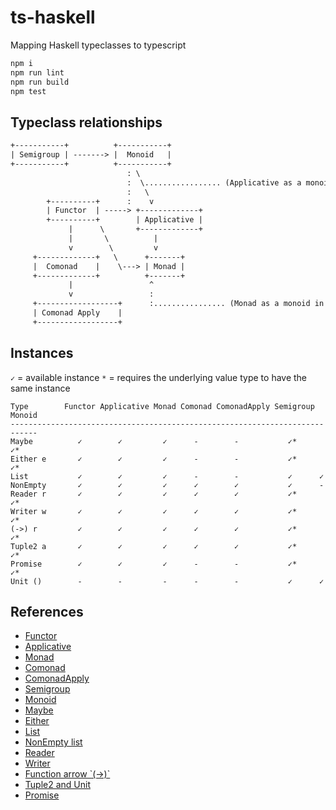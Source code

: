 # ts-haskell
Mapping Haskell typeclasses to typescript

```bash
npm i
npm run lint
npm run build
npm test
```

## Typeclass relationships

```txt
+-----------+          +-----------+
| Semigroup | -------> |  Monoid   |
+-----------+          +-----------+
                          : \
                          :  \................. (Applicative as a monoidal pattern)
                          :   \
        +----------+      :    v
        | Functor  | -----> +-------------+
        +----------+        | Applicative |
             |      \       +-------------+
             |       \          |
             v        \         v
     +-------------+   \      +-------+
     |  Comonad    |    \---> | Monad |
     +-------------+          +-------+
             |                 ^
             v                 :
     +------------------+      :................ (Monad as a monoid in endofunctors)
     | Comonad Apply    |
     +------------------+
```

## Instances

`✓` = available instance
`*` = requires the underlying value type to have the same instance

```
Type        Functor Applicative Monad Comonad ComonadApply Semigroup Monoid
----------------------------------------------------------------------------
Maybe          ✓        ✓         ✓      -        -           ✓*     ✓*
Either e       ✓        ✓         ✓      -        -           ✓*     ✓*
List           ✓        ✓         ✓      -        -           ✓      ✓
NonEmpty       ✓        ✓         ✓      ✓        ✓           ✓      -
Reader r       ✓        ✓         ✓      ✓        ✓           ✓*     ✓*
Writer w       ✓        ✓         ✓      ✓        ✓           ✓*     ✓*
(->) r         ✓        ✓         ✓      ✓        ✓           ✓*     ✓*
Tuple2 a       ✓        ✓         ✓      ✓        ✓           ✓*     ✓*
Promise        ✓        ✓         ✓      -        -           ✓*     ✓*
Unit ()        -        -         -      -        -           ✓      ✓
```

## References

- [Functor](src/ghc/base/functor.ts)
- [Applicative](src/ghc/base/applicative.ts)
- [Monad](src/ghc/base/monad/monad.ts)
- [Comonad](src/control/comonad.ts)
- [ComonadApply](src/control/comonad-apply.ts)
- [Semigroup](src/ghc/base/semigroup.ts)
- [Monoid](src/ghc/base/monoid.ts)
- [Maybe](src/ghc/base/maybe/maybe.ts)
- [Either](src/data/either/either.ts)
- [List](src/ghc/base/list/list.ts)
- [NonEmpty list](src/ghc/base/non-empty/list.ts)
- [Reader](src/control/reader/reader.ts)
- [Writer](src/control/writer/writer.ts)
- [Function arrow \`(->)\`](src/ghc/prim/function-arrow/index.ts)
- [Tuple2 and Unit](src/ghc/base/tuple/tuple.ts)
- [Promise](src/extra/promise/promise.ts)
